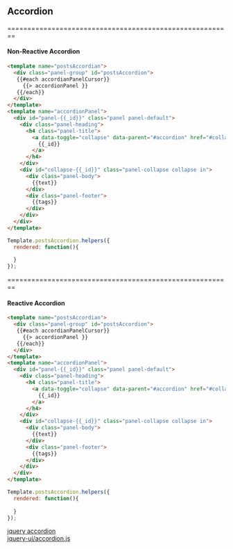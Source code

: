 ## Accordion


========================================================
#### Non-Reactive Accordion  

````html
<template name="postsAccordian">
  <div class="panel-group" id="postsAccordion">
   {{#each accordianPanelCursor}}
     {{> accordionPanel }}
   {{/each}}
  </div>
</template>
<template name="accordionPanel">
  <div id="panel-{{_id}}" class="panel panel-default">
    <div class="panel-heading">
      <h4 class="panel-title">
        <a data-toggle="collapse" data-parent="#accordion" href="#collapse-{{_id}}">
          {{_id}}
        </a>
      </h4>
    </div>
    <div id="collapse-{{_id}}" class="panel-collapse collapse in">
      <div class="panel-body">
        {{text}}
      </div>
      <div class="panel-footer">
        {{tags}}
      </div>
    </div>
  </div>
</template>
````
````js
Template.postsAccordion.helpers({
  rendered: function(){
  
  }
});
````

========================================================
#### Reactive Accordion  
````html
<template name="postsAccordian">
  <div class="panel-group" id="postsAccordion">
   {{#each accordianPanelCursor}}
     {{> accordionPanel }}
   {{/each}}
  </div>
</template>
<template name="accordionPanel">
  <div id="panel-{{_id}}" class="panel panel-default">
    <div class="panel-heading">
      <h4 class="panel-title">
        <a data-toggle="collapse" data-parent="#accordion" href="#collapse-{{_id}}">
          {{_id}}
        </a>
      </h4>
    </div>
    <div id="collapse-{{_id}}" class="panel-collapse collapse in">
      <div class="panel-body">
        {{text}}
      </div>
      <div class="panel-footer">
        {{tags}}
      </div>
    </div>
  </div>
</template>
````
````js
Template.postsAccordion.helpers({
  rendered: function(){
  
  }
});
````

[jquery accordion](http://jqueryui.com/accordion/)  
[jquery-ui/accordion.js](https://github.com/jquery/jquery-ui/blob/master/ui/accordion.js)  
